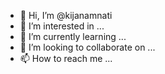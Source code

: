 - 👋 Hi, I’m @kijanamnati
- 👀 I’m interested in ...
- 🌱 I’m currently learning ...
- 💞️ I’m looking to collaborate on ...
- 📫 How to reach me ...

<!---
kijanamnati/kijanamnati is a ✨ special ✨ repository because its `README.md` (this file) appears on your GitHub profile.
You can click the Preview link to take a look at your changes.
--->
